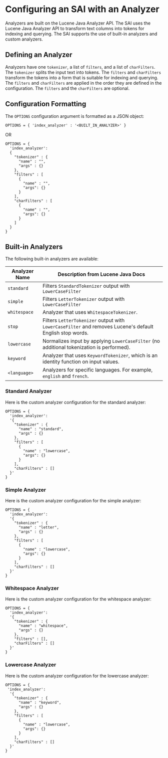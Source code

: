 <!---
 Licensed to the Apache Software Foundation (ASF) under one
 or more contributor license agreements.  See the NOTICE file
 distributed with this work for additional information
 regarding copyright ownership.  The ASF licenses this file
 to you under the Apache License, Version 2.0 (the
 "License"); you may not use this file except in compliance
 with the License.  You may obtain a copy of the License at
 
     http://www.apache.org/licenses/LICENSE-2.0
 
 Unless required by applicable law or agreed to in writing, software
 distributed under the License is distributed on an "AS IS" BASIS,
 WITHOUT WARRANTIES OR CONDITIONS OF ANY KIND, either express or implied.
 See the License for the specific language governing permissions and
 limitations under the License.
-->

# Configuring an SAI with an Analyzer

Analyzers are built on the Lucene Java Analyzer API. The SAI uses the Lucene Java Analyzer API to transform text columns into tokens for indexing and querying. The SAI supports the use of built-in analyzers and custom analyzers.

## Defining an Analyzer

Analyzers have one `tokenizer`, a list of `filters`, and a list of `charFilters`. The `tokenizer` splits the input text into tokens. The `filters` and `charFilters` transform the tokens into a form that is suitable for indexing and querying. The `filters` and `charFilters` are applied in the order they are defined in the configuration. The `filters` and the `charFilters` are optional.

## Configuration Formatting

The `OPTIONS` configuration argument is formatted as a JSON object:

```
OPTIONS = { 'index_analyzer' : '<BUILT_IN_ANALYZER>' }
```

OR

```
OPTIONS = {
  'index_analyzer':
  {
    "tokenizer" : {
      "name" : "",
      "args" : {}
    },
    "filters" : [
      {
        "name" : "", 
        "args": {}
      }
    ], 
    "charFilters" : [
      {
        "name" : "",
        "args": {}
      }
    ]
  }
}
```

## Built-in Analyzers

The following built-in analyzers are available:

| Analyzer Name | Description from Lucene Java Docs                                                                        |
|---------------|----------------------------------------------------------------------------------------------------------|
| `standard`    | Filters `StandardTokenizer` output with `LowerCaseFilter`                                                |
| `simple`      | Filters `LetterTokenizer` output with `LowerCaseFilter`                                                  |
| `whitespace`  | Analyzer that uses `WhitespaceTokenizer`.                                                                |
| `stop`        | Filters `LetterTokenizer` output with `LowerCaseFilter` and removes Lucene's default English stop words. |
| `lowercase`   | Normalizes input by applying `LowerCaseFilter` (no additional tokenization is performed).                |
| `keyword`     | Analyzer that uses `KeywordTokenizer`, which is an identity function on input values.                    |
| `<language>`  | Analyzers for specific languages. For example, `english` and `french`.                                   |

### Standard Analyzer

Here is the custom analyzer configuration for the standard analyzer:

```
OPTIONS = {
  'index_analyzer':
  '{
    "tokenizer" : {
      "name" : "standard",
      "args" : {}
    },
    "filters" : [
      {
        "name" : "lowercase", 
        "args": {}
      }
    ], 
    "charFilters" : []
  }'
}
```

### Simple Analyzer

Here is the custom analyzer configuration for the simple analyzer:

```
OPTIONS = {
  'index_analyzer':
  '{
    "tokenizer" : {
      "name" : "letter",
      "args" : {}
    },
    "filters" : [
      {
        "name" : "lowercase", 
        "args": {}
      }
    ], 
    "charFilters" : []
  }'
}
```

### Whitespace Analyzer

Here is the custom analyzer configuration for the whitespace analyzer:

```
OPTIONS = {
  'index_analyzer':
  '{
    "tokenizer" : {
      "name" : "whitespace",
      "args" : {}
    },
    "filters" : [], 
    "charFilters" : []
  }'
}
```

### Lowercase Analyzer

Here is the custom analyzer configuration for the lowercase analyzer:

```
OPTIONS = {
 'index_analyzer':
  '{
    "tokenizer" : {
      "name" : "keyword",
      "args" : {}
    },
    "filters" : [
      {
        "name" : "lowercase", 
        "args": {}
      }
    ], 
    "charFilters" : []
  }'
}
```
